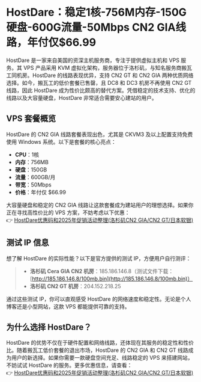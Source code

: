 # HostDare：稳定1核-756M内存-150G硬盘-600G流量-50Mbps CN2 GIA线路，年付仅$66.99

HostDare 是一家来自美国的资深主机服务商，专注于提供虚拟主机和 VPS 服务。其 VPS 产品采用 KVM 虚拟化架构，服务器位于洛杉矶，与知名服务商搬瓦工同机房。HostDare 的线路表现优异，支持 CN2 GT 和 CN2 GIA 两种优质网络选择。如今，搬瓦工的低价套餐已售罄，且 DC8 和 DC3 机房不再使用 CN2 GT 线路，因此 HostDare 成为性价比颇高的替代方案。凭借稳定的技术支持、优化的线路以及大容量硬盘，HostDare 非常适合需要安心建站的用户。

## VPS 套餐概览

HostDare 的 CN2 GIA 线路套餐表现出色，尤其是 CKVM3 及以上配置支持免费使用 Windows 系统。以下是套餐的核心亮点：

- **CPU**：1核  
- **内存**：756MB  
- **硬盘**：150GB  
- **流量**：600GB/月  
- **带宽**：50Mbps  
- **价格**：年付仅 $66.99  

大容量硬盘和稳定的 CN2 GIA 线路让这款套餐成为建站用户的理想选择。如果你正在寻找高性价比的 VPS 方案，不妨考虑以下优惠：  
👉 [HostDare优惠码和2025年促销活动整理(洛杉矶CN2 GIA/CN2 GT/日本软银)](https://bit.ly/hostdare)

## 测试 IP 信息

想了解 HostDare 的实际性能？以下是官方提供的测试 IP，方便用户自行测评：

> - **洛杉矶 Cera GIA CN2 机房**：185.186.146.8（测试文件下载：[http://185.186.146.8/100mb.bin](http://185.186.146.8/100mb.bin)）  
> - **洛杉矶 CN2 GT 机房**：204.152.218.25  

通过这些测试 IP，你可以直观感受 HostDare 的网络速度和稳定性。无论是个人博客还是小型网站，这款 VPS 都能提供可靠的支持。

## 为什么选择 HostDare？

HostDare 的优势不仅在于硬件配置和网络线路，还体现在其服务的稳定性和性价比。随着搬瓦工低价套餐的退出市场，HostDare 的 CN2 GIA 和 CN2 GT 线路成为用户的新选择。如果你需要一款硬盘空间充足、线路稳定的 VPS 来搭建网站，不妨试试 HostDare 的服务。更多优惠信息，请查看：  
👉 [HostDare优惠码和2025年促销活动整理(洛杉矶CN2 GIA/CN2 GT/日本软银)](https://bit.ly/hostdare)